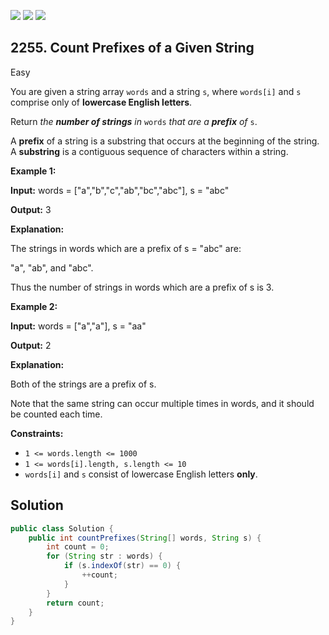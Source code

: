 [![](https://img.shields.io/github/stars/javadev/LeetCode-in-Java?label=Stars&style=flat-square)](https://github.com/javadev/LeetCode-in-Java)
[![](https://img.shields.io/github/forks/javadev/LeetCode-in-Java?label=Fork%20me%20on%20GitHub%20&style=flat-square)](https://github.com/javadev/LeetCode-in-Java/fork)
[![](https://img.shields.io/badge/-LeetCode%20in%20Kotlin-blue?style=flat-square)](https://github.com/javadev/LeetCode-in-Kotlin)

## 2255\. Count Prefixes of a Given String

Easy

You are given a string array `words` and a string `s`, where `words[i]` and `s` comprise only of **lowercase English letters**.

Return _the **number of strings** in_ `words` _that are a **prefix** of_ `s`.

A **prefix** of a string is a substring that occurs at the beginning of the string. A **substring** is a contiguous sequence of characters within a string.

**Example 1:**

**Input:** words = ["a","b","c","ab","bc","abc"], s = "abc"

**Output:** 3

**Explanation:**

The strings in words which are a prefix of s = "abc" are:

"a", "ab", and "abc".

Thus the number of strings in words which are a prefix of s is 3.

**Example 2:**

**Input:** words = ["a","a"], s = "aa"

**Output:** 2

**Explanation:**

Both of the strings are a prefix of s.

Note that the same string can occur multiple times in words, and it should be counted each time.

**Constraints:**

*   `1 <= words.length <= 1000`
*   `1 <= words[i].length, s.length <= 10`
*   `words[i]` and `s` consist of lowercase English letters **only**.

## Solution

```java
public class Solution {
    public int countPrefixes(String[] words, String s) {
        int count = 0;
        for (String str : words) {
            if (s.indexOf(str) == 0) {
                ++count;
            }
        }
        return count;
    }
}
```